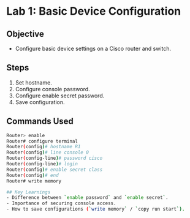 # Lab 1: Basic Device Configuration

## Objective
- Configure basic device settings on a Cisco router and switch.

## Steps
1. Set hostname.
2. Configure console password.
3. Configure enable secret password.
4. Save configuration.

## Commands Used
```bash
Router> enable
Router# configure terminal
Router(config)# hostname R1
Router(config)# line console 0
Router(config-line)# password cisco
Router(config-line)# login
Router(config)# enable secret class
Router(config)# end
Router# write memory

## Key Learnings
- Difference between `enable password` and `enable secret`.
- Importance of securing console access.
- How to save configurations (`write memory` / `copy run start`).
